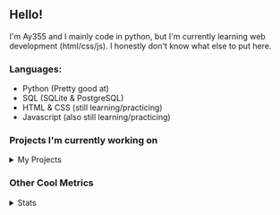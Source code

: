 ## Hello!


I'm Ay355 and I mainly code in python, but I'm currently learning web development (html/css/js). I honestly don't know what else to put here.


### Languages:
 - Python (Pretty good at)
 - SQL (SQLite & PostgreSQL)
 - HTML & CSS (still learning/practicing)
 - Javascript (also still learning/practicing)

 
### Projects I'm currently working on

<details>
 <summary>My Projects</summary>
<br>
 
[Standle](https://discord.com/oauth2/authorize?client_id=810345494223781899&scope=bot&permissions=8)
 - A multipurpose discord bot for your discord server. Has useful and fun commands for you to mess around with. Made with [discord.py](https://www.github.com/Rapptz/discord.py).

[RoboAy355](https://github.com/Ay-355/RoboAy355)
 - A personal discord bot that I use for random things.

[Asyncdictionary](https://github.com/Ay-355/asyncdictionary)
 - An async wrapper for a dictionary API. See the README for more info.

 
That's pretty much it, other stuff is closed-source cause I'm spending most of my time learning.
 
</details>


### Other Cool Metrics


<details>
<summary>Stats</summary>
<br>
 
<a href="https://github.com/Ay-355">
 <img align="center" src="https://github-readme-stats.vercel.app/api?username=Ay-355&theme=tokyonight&show_icons=true&count_private=true&hide_border=true" />
</a><a href="https://github.com/Ay-355">
  <img align="center" src="https://github-readme-stats.vercel.app/api/top-langs/?username=Ay-355&hide=toml,yaml,cmake&layout=compact&langs_count=8&theme=tokyonight&hide_border=true" />
</a>

 
&nbsp; <!-- Space character to put some space between the different stat types. -->

 
<!--START_SECTION:waka-->
**🐱 My Github Data** 

> 🏆 328 Contributions in the Year 2021
 > 
> 📦 825 Bytes Used in Github's Storage 
 > 
> 🚫 Not Opted to Hire
 > 
> 📜 8 Public Repositories 
 > 
> 🔑 2 Private Repositories  
 > 
**I'm a Night 🦉** 

```text
🌞 Morning    4 commits      ░░░░░░░░░░░░░░░░░░░░░░░░░   2.03% 
🌆 Daytime    88 commits     ███████████░░░░░░░░░░░░░░   44.67% 
🌃 Evening    93 commits     ███████████░░░░░░░░░░░░░░   47.21% 
🌙 Night      12 commits     █░░░░░░░░░░░░░░░░░░░░░░░░   6.09%

```
📅 **I'm Most Productive on Monday** 

```text
Monday       34 commits     ████░░░░░░░░░░░░░░░░░░░░░   17.26% 
Tuesday      31 commits     ████░░░░░░░░░░░░░░░░░░░░░   15.74% 
Wednesday    13 commits     █░░░░░░░░░░░░░░░░░░░░░░░░   6.6% 
Thursday     27 commits     ███░░░░░░░░░░░░░░░░░░░░░░   13.71% 
Friday       32 commits     ████░░░░░░░░░░░░░░░░░░░░░   16.24% 
Saturday     33 commits     ████░░░░░░░░░░░░░░░░░░░░░   16.75% 
Sunday       27 commits     ███░░░░░░░░░░░░░░░░░░░░░░   13.71%

```


📊 **This Week I Spent My Time On** 

```text
💬 Programming Languages: 
Python                   12 hrs 14 mins      ███████████████████████░░   93.2% 
HTML                     22 mins             ░░░░░░░░░░░░░░░░░░░░░░░░░   2.82% 
CSS                      21 mins             ░░░░░░░░░░░░░░░░░░░░░░░░░   2.7% 
JSON                     9 mins              ░░░░░░░░░░░░░░░░░░░░░░░░░   1.24% 
Other                    0 secs              ░░░░░░░░░░░░░░░░░░░░░░░░░   0.05%

🔥 Editors: 
VS Code                  13 hrs 8 mins       █████████████████████████   100.0%

🐱‍💻 Projects: 
standle-bot              9 hrs 58 mins       ███████████████████░░░░░░   75.96% 
RoboAy355                1 hr 27 mins        ██░░░░░░░░░░░░░░░░░░░░░░░   11.04% 
connscript               48 mins             █░░░░░░░░░░░░░░░░░░░░░░░░   6.12% 
learnweb                 43 mins             █░░░░░░░░░░░░░░░░░░░░░░░░   5.51% 
Unknown Project          10 mins             ░░░░░░░░░░░░░░░░░░░░░░░░░   1.36%

💻 Operating System: 
Windows                  13 hrs 8 mins       █████████████████████████   100.0%

```

**I Mostly Code in Python** 

```text
Python                   6 repos             ██████████████████░░░░░░░   75.0% 
HTML                     1 repo              ███░░░░░░░░░░░░░░░░░░░░░░   12.5% 
C++                      1 repo              ███░░░░░░░░░░░░░░░░░░░░░░   12.5%

```



 Last Updated on 30/06/2021
<!--END_SECTION:waka-->
</details>
